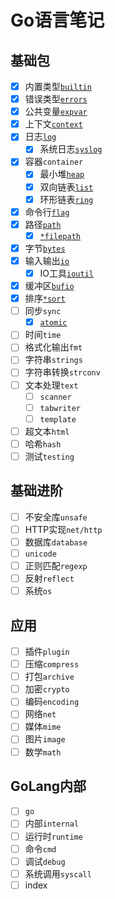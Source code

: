 # Go语言笔记

## 基础包

- [x] 内置类型[`builtin`](builtin)
- [x] 错误类型[`errors`](errors)
- [x] 公共变量[`expvar`](expvar)
- [x] 上下文[`context`](context)
- [x] 日志[`log`](log)
    * [x] 系统日志[`syslog`](log/syslog)
- [x] 容器`container`
    * [x] 最小堆[`heap`](container/heap)
    * [x] 双向链表[`list`](container/list)
    * [x] 环形链表[`ring`](container/ring)
- [x] 命令行[`flag`](flag)
- [x] 路径[`path`](path)
    * [x] [`*filepath`](path/filepath)
- [x] 字节[`bytes`](bytes)
- [x] 输入输出[`io`](io)
    * [x] IO工具[`ioutil`](io/ioutil)
- [x] 缓冲区[`bufio`](bufio)
- [x] 排序[`*sort`](sort)
- [ ] 同步`sync`
    * [x] [`atomic`](sync/atomic)
- [ ] 时间`time`
- [ ] 格式化输出`fmt`
- [ ] 字符串`strings`
- [ ] 字符串转换`strconv`
- [ ] 文本处理`text`
    * [ ] `scanner`
    * [ ] `tabwriter`
    * [ ] `template`
- [ ] 超文本`html`
- [ ] 哈希`hash`
- [ ] 测试`testing`

## 基础进阶

- [ ] 不安全库`unsafe`
- [ ] HTTP实现`net/http`
- [ ] 数据库`database`
- [ ] `unicode`
- [ ] 正则匹配`regexp`
- [ ] 反射`reflect`
- [ ] 系统`os`

## 应用

- [ ] 插件`plugin`
- [ ] 压缩`compress`
- [ ] 打包`archive`
- [ ] 加密`crypto`
- [ ] 编码`encoding`
- [ ] 网络`net`
- [ ] 媒体`mime`
- [ ] 图片`image`
- [ ] 数学`math`

## GoLang内部

- [ ] `go`
- [ ] 内部`internal`
- [ ] 运行时`runtime`
- [ ] 命令`cmd`
- [ ] 调试`debug`
- [ ] 系统调用`syscall`
- [ ] index
